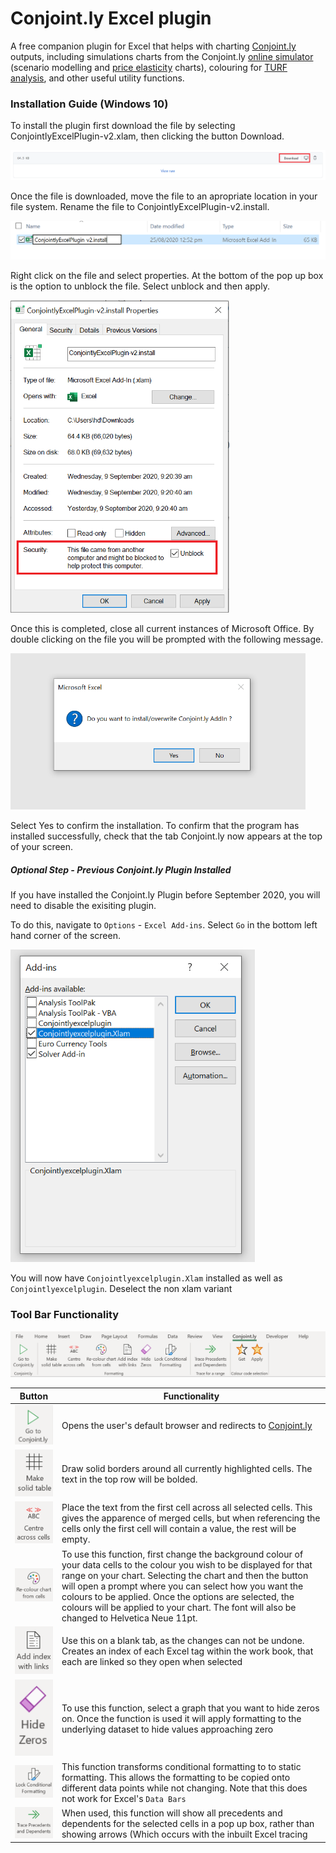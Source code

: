 # Conjoint.ly Excel plugin
A free companion plugin for Excel that helps with charting [Conjoint.ly](https://conjointly.com/) outputs, including simulations charts from the Conjoint.ly [online simulator](https://conjointly.com/guides/conjoint-preference-share-simulator/) (scenario modelling and [price elasticity](https://conjointly.com/guides/understanding-price-elasticity-of-demand/) charts), colouring for [TURF analysis](https://conjointly.com/blog/turf-analysis/), and other useful utility functions.

### Installation Guide (Windows 10)

To install the plugin first download the file by selecting ConjointlyExcelPlugin-v2.xlam, then clicking the button Download. 


<img src="GuideImages/download.PNG"/>

Once the file is downloaded, move the file to an apropriate location in your file system. Rename the file to ConjointlyExcelPlugin-v2.install.

![img](GuideImages/Rename.PNG)

Right click on the file and select properties. At the bottom of the pop up box is the option to unblock the file. Select unblock and then apply.

<img src="GuideImages/unblock.PNG" height=500 class="center"/>

Once this is completed, close all current instances of Microsoft Office. By double clicking on the file you will be prompted with the following message. 

<img src="GuideImages/Prompt.PNG" height=250 class="center"/>

Select Yes to confirm the installation. To confirm that the program has installed successfully, check that the tab Conjoint.ly now appears at the top of your screen.

##### Optional Step - Previous Conjoint.ly Plugin Installed 
If you have installed the Conjoint.ly Plugin before September 2020, you will need to disable the exisiting plugin.

To do this, navigate to `Options` - `Excel Add-ins`. Select `Go` in the bottom left hand corner of the screen.

<img src="GuideImages/Deselect.PNG" height=500 class="center"/>


You will now have `Conjointlyexcelplugin.Xlam` installed as well as `Conjointlyexcelplugin`. Deselect the non xlam variant

### Tool Bar Functionality

![img](GuideImages/Toolbar.PNG)

| Button | Functionality |  
| ---------------------|--------------------------------------------------------------|
| ![img](GuideImages/GoToConjointly.PNG) | Opens the user's default browser and redirects to [Conjoint.ly](https://conjointly.com/) |
| ![img](GuideImages/MakeSolidTable.PNG) | Draw solid borders around all currently highlighted cells. The text in the top row will be bolded.|
| ![img](GuideImages/Centre.PNG) | Place the text from the first cell across all selected cells. This gives the apparence of merged cells, but when referencing the cells only the first cell will contain a value, the rest will be empty.|
| ![img](GuideImages/Recolor.PNG) | To use this function, first change the background colour of your data cells to the colour you wish to be displayed for that range on your chart. Selecting the chart and then the button will open a prompt where you can select how you want the colours to be applied. Once the options are selected, the colours will be applied to your chart. The font will also be changed to Helvetica Neue 11pt. |
| ![img](GuideImages/AddIndex.PNG) | Use this on a blank tab, as the changes can not be undone. Creates an index of each Excel tag within the work book, that each are linked so they open when selected | 
| ![img](GuideImages/HideZeros.PNG) | To use this function, select a graph that you want to hide zeros on. Once the function is used it will apply formatting to the underlying dataset to hide values approaching zero|
| ![img](GuideImages/Lock.PNG) | This function transforms conditional formatting to to static formatting. This allows the formatting to be copied onto different data points while not changing. Note that this does not work for Excel's `Data Bars`|
| ![img](GuideImages/Trace.PNG) | When used, this function will show all precedents and dependents for the selected cells in a pop up box, rather than showing arrows (Which occurs with the inbuilt Excel tracing|
